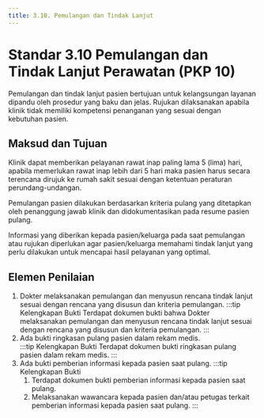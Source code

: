 ```yaml
---
title: 3.10. Pemulangan dan Tindak Lanjut
---
```

# Standar 3.10 Pemulangan dan Tindak Lanjut Perawatan (PKP 10) 
Pemulangan dan tindak lanjut pasien bertujuan untuk kelangsungan layanan dipandu oleh prosedur yang baku dan jelas. Rujukan dilaksanakan apabila klinik tidak memiliki kompetensi penanganan yang sesuai dengan kebutuhan pasien.  
## Maksud dan Tujuan 
Klinik dapat memberikan pelayanan rawat inap paling lama 5 (lima) hari, apabila memerlukan rawat inap lebih dari 5 hari maka pasien harus secara terencana dirujuk ke rumah sakit sesuai dengan ketentuan peraturan perundang-undangan. 

Pemulangan pasien dilakukan berdasarkan kriteria pulang yang ditetapkan oleh penanggung jawab klinik dan didokumentasikan pada resume pasien pulang. 

Informasi yang diberikan kepada pasien/keluarga pada saat pemulangan atau rujukan diperlukan agar pasien/keluarga memahami tindak lanjut yang perlu dilakukan untuk mencapai hasil pelayanan yang optimal. 
## Elemen Penilaian 
1. Dokter melaksanakan pemulangan dan menyusun rencana tindak lanjut sesuai dengan rencana yang disusun dan kriteria pemulangan. 
   :::tip Kelengkapan Bukti
   Terdapat dokumen bukti bahwa Dokter melaksanakan pemulangan dan menyusun rencana tindak lanjut sesuai dengan rencana yang disusun dan kriteria pemulangan. 
   ::: 
2. Ada bukti ringkasan pulang pasien dalam rekam medis.  
   :::tip Kelengkapan Bukti
   Terdapat dokumen bukti ringkasan pulang pasien dalam rekam medis. 
   ::: 
3. Ada bukti pemberian informasi kepada pasien saat pulang. 
   :::tip Kelengkapan Bukti
   1. Terdapat dokumen bukti pemberian informasi kepada pasien saat pulang. 
   2. Melaksanakan wawancara kepada pasien dan/atau petugas terkait pemberian informasi kepada pasien saat pulang. 
   ::: 
